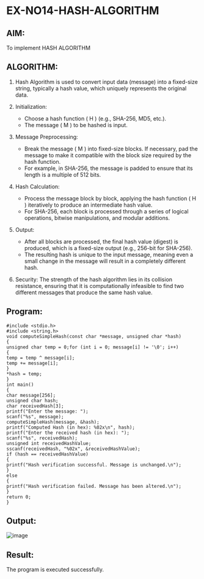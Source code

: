 # EX-NO14-HASH-ALGORITHM

## AIM:
To implement HASH ALGORITHM

## ALGORITHM:

1. Hash Algorithm is used to convert input data (message) into a fixed-size string, typically a hash value, which uniquely represents the original data.

2. Initialization:
   - Choose a hash function \( H \) (e.g., SHA-256, MD5, etc.).
   - The message \( M \) to be hashed is input.

3. Message Preprocessing:
   - Break the message \( M \) into fixed-size blocks. If necessary, pad the message to make it compatible with the block size required by the hash function.
   - For example, in SHA-256, the message is padded to ensure that its length is a multiple of 512 bits.

4. Hash Calculation:
   - Process the message block by block, applying the hash function \( H \) iteratively to produce an intermediate hash value.
   - For SHA-256, each block is processed through a series of logical operations, bitwise manipulations, and modular additions.

5. Output:
   - After all blocks are processed, the final hash value (digest) is produced, which is a fixed-size output (e.g., 256-bit for SHA-256).
   - The resulting hash is unique to the input message, meaning even a small change in the message will result in a completely different hash.

6. Security: The strength of the hash algorithm lies in its collision resistance, ensuring that it is computationally infeasible to find two different messages that produce the same hash value.


## Program:
```
#include <stdio.h>
#include <string.h>
void computeSimpleHash(const char *message, unsigned char *hash)
{
unsigned char temp = 0;for (int i = 0; message[i] != '\0'; i++)
{
temp = temp ^ message[i];
temp += message[i];
}
*hash = temp;
}
int main()
{
char message[256];
unsigned char hash;
char receivedHash[3];
printf("Enter the message: ");
scanf("%s", message);
computeSimpleHash(message, &hash);
printf("Computed Hash (in hex): %02x\n", hash);
printf("Enter the received hash (in hex): ");
scanf("%s", receivedHash);
unsigned int receivedHashValue;
sscanf(receivedHash, "%02x", &receivedHashValue);
if (hash == receivedHashValue)
{
printf("Hash verification successful. Message is unchanged.\n");
}
else
{
printf("Hash verification failed. Message has been altered.\n");
}
return 0;
}
```

## Output:
![image](https://github.com/user-attachments/assets/0a5ac1f2-f03d-45f3-9577-88346a4a6a9a)

## Result:
The program is executed successfully.
